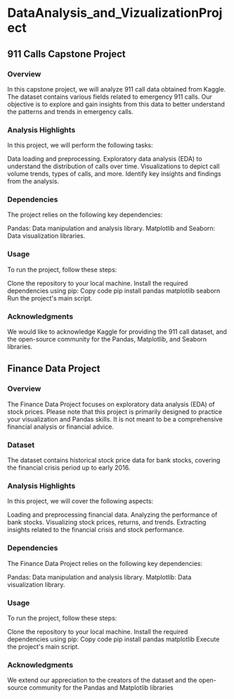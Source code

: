 # DataAnalysis_and_VizualizationProject

## 911 Calls Capstone Project
### Overview
In this capstone project, we will analyze 911 call data obtained from Kaggle. The dataset contains various fields related to emergency 911 calls. Our objective is to explore and gain insights from this data to better understand the patterns and trends in emergency calls.

### Analysis Highlights
In this project, we will perform the following tasks:

Data loading and preprocessing.
Exploratory data analysis (EDA) to understand the distribution of calls over time.
Visualizations to depict call volume trends, types of calls, and more.
Identify key insights and findings from the analysis.
### Dependencies
The project relies on the following key dependencies:

Pandas: Data manipulation and analysis library.
Matplotlib and Seaborn: Data visualization libraries.
### Usage
To run the project, follow these steps:

Clone the repository to your local machine.
Install the required dependencies using pip:
Copy code
pip install pandas matplotlib seaborn
Run the project's main script.
### Acknowledgments
We would like to acknowledge Kaggle for providing the 911 call dataset, and the open-source community for the Pandas, Matplotlib, and Seaborn libraries.

## Finance Data Project
### Overview
The Finance Data Project focuses on exploratory data analysis (EDA) of stock prices. Please note that this project is primarily designed to practice your visualization and Pandas skills. It is not meant to be a comprehensive financial analysis or financial advice.

### Dataset
The dataset contains historical stock price data for bank stocks, covering the financial crisis period up to early 2016.

### Analysis Highlights
In this project, we will cover the following aspects:

Loading and preprocessing financial data.
Analyzing the performance of bank stocks.
Visualizing stock prices, returns, and trends.
Extracting insights related to the financial crisis and stock performance.
### Dependencies
The Finance Data Project relies on the following key dependencies:

Pandas: Data manipulation and analysis library.
Matplotlib: Data visualization library.
### Usage
To run the project, follow these steps:

Clone the repository to your local machine.
Install the required dependencies using pip:
Copy code
pip install pandas matplotlib
Execute the project's main script.
### Acknowledgments
We extend our appreciation to the creators of the dataset and the open-source community for the Pandas and Matplotlib libraries
